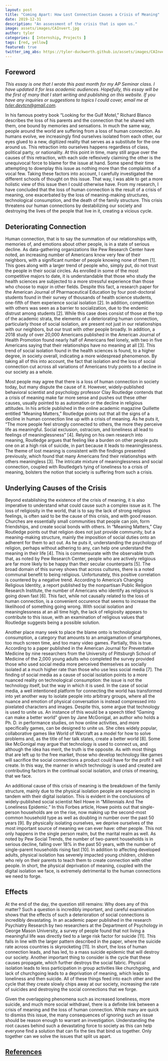 ```yaml
---
layout: post
title: "Coming Apart: How Lost Connection Causes a Crisis of Meaning"
date: 2019-12-31
description: "An assessment of the crisis that is upon us."
image: assets/images/CAInvert.jpg
author: tyler
categories: [ Internship, Projects ]
tags: [red, yellow]
featured: true
twitter_img_abs: https://tyler-duckworth.github.io/assets/images/CAInvert.png
---
```

## Foreword

_This essay is one that I wrote this past month for my AP Seminar class. I have updated it for less academic audiences. Hopefully, this essay will be the first of many that I start writing and publishing on this website. If you have any inquiries or suggestions to topics I could cover, email me at tyler.devtcn@gmail.com._

In his famous poetry book “Looking for the Gulf Motel,” Richard Blanco describes the loss of his parents and the connection that he shared with them, one bound by memories and sensations. In much the same way, people around the world are suffering from a loss of human connection. As humans evolve, we increasingly find ourselves isolated from each other, our eyes glued to a new, digitized reality that serves as a substitute for the one around us. This retraction into ourselves happens regardless of class, political party, or nationality. At this point in time, many still argue over the causes of this retraction, with each side reflexively claiming the other is the unequivocal force to blame for the issue at hand. Some spend their time attempting to downplay this issue as nothing more than the complaints of a vocal few. Taking these factors into account, I carefully investigated the different schools of thought on this issue. That way, I was able to get a more holistic view of this issue then I could otherwise have. From my research, I have concluded that the loss of human connection is the result of a crisis of meaning, one exacerbated by the loss of meaning-making structures, technological consumption, and the death of the family structure. This crisis threatens our human connections by destabilizing our society and destroying the lives of the people that live in it, creating a vicious cycle.

## Deteriorating Connection

Human connection, that is to say the summation of our relationships with, memories of, and emotions about other people, is in a state of serious decline. As data-gathering organizations like Pew Research Center have noted, an increasing number of Americans know very few of their neighbors, with a significant number of people knowing none of them [1]. This goes along with a larger trend of people who, simply put, do not trust the people in their social circles. As enrolled in some of the most competitive majors to date, it is understandable that those who study the health sciences are subjected to a more stressful experience than those who choose to major in other fields. Despite this fact, a research paper for the American Journal of Pharmaceutical Education by four post-doctoral students found in their survey of thousands of health science students, one-fifth of them experience social isolation [2]. In addition, competition with others was seen as a barrier to socialization, due to the endemic distrust among students [2]. While this case does consist of those at the top of the academic strata, the elements of a deteriorating human connection, particularly those of social isolation, are present not just in our relationships with our neighbors, but our trust with other people broadly. In addition, a 2018 study of over 20,000 Americans published in the American Journal of Health Promotion found nearly half of Americans feel lonely, with two in five Americans saying that their relationships have no meaning at all [3]. This trend of social isolation found in the health sciences is found, to a higher degree, in society overall, indicating a more widespread phenomenon. By taking all of this into account, the fact that isolation and the loss of social connection cut across all variations of Americans truly points to a decline in our society as a whole.

Most people may agree that there is a loss of human connection in society today, but many dispute the cause of it. However, widely-published behavioral scientist and psychology professor Clay Routledge contends that a crisis of meaning make far more sense and pushes out these other causes, usually pointed to as automation or the decline in religious attitudes. In his article published in the online academic magazine Quillette entitled “Meaning Matters,” Routledge points out that all the signs of a decline in human connection line up with a crisis of meaning. As he puts it, “The more people feel strongly connected to others, the more they perceive life as meaningful. Social exclusion, ostracism, and loneliness all lead to feelings of meaninglessness” [4]. Relying on his own research into meaning, Routledge argues that feeling like a burden on other people puts one on at a high risk of suicide, in part because it leads to meaninglessness. The theme of lost meaning is consistent with the findings presented previously, which found that many Americans find their relationships with others meaningless [3]. The intricate mixture of meaninglessness and social connection, coupled with Routledge’s tying of loneliness to a crisis of meaning, bolsters the notion that society is suffering from such a crisis.

## Underlying Causes of the Crisis

Beyond establishing the existence of the crisis of meaning, it is also imperative to understand what could cause such a complex issue as it. The loss of religiosity in the world, that is to say the lack of strong religious feelings, is often said to be the cause of this crisis, and with good reason. Churches are essentially small communities that people can join, form friendships, and create social bonds with others. In “Meaning Matters,” Clay Routledge points out that religion does not just provide community, but a meaning-making structure, mainly the imposition of social duties onto an adherent for them to act out. As he puts it, understanding the psychology of religion, perhaps without adhering to any, can help one understand the meaning in their life [4]. This is commensurate with the observable truth that, as noted by Pew Research Center, people who are actively religious are far more likely to be happy than their secular counterparts [5]. The broad domain of this survey shows that across cultures, there is a noted communal benefit to being religious. Unfortunately, this positive correlation is countered by a negative trend. According to America’s Changing Religious Identity, a report published by the nonpartisan Public Religion Research Institute, the number of Americans who identify as religious is going down fast [6]. This fact, while not causally related to the loss of human connection, is a convenient occurence that seems to increase the likelihood of something going wrong. With social isolation and meaninglessness at an all time high, the lack of religiosity appears to contribute to this issue, with an examination of religious values that Routledge suggests being a possible solution.

Another place many seek to place the blame onto is technological consumption, a category that amounts to an amalgamation of smartphones, too much screen time, and too many video games. Partially, this is true. According to a paper published in the American Journal for Preventative Medicine by nine researchers from the University of Pittsburgh School of Medicine of the 2,000 young adults who completed the survey provided those who used social media more perceived themselves as socially isolated at a much higher rate than those who use less social media [7]. The finding of social media as a cause of social isolation points to a more nuanced reality on technological consumption: the issue is not the technology itself, but the way in which it is used. In the case of social media, a well intentioned platform for connecting the world has transformed into yet another way to isolate people into arbitrary groups, where all the nuance and emotion of physical conversation is instead compressed into pixelated characters and images. Despite this, some argue that technology is used to unite us. An instance of this would be a speech titled “Gaming can make a better world” given by Jane McGonigal, an author who holds a Ph. D. in performance studies, on how online activities, and more specifically games, can be designed to unite us. She cites widely popular, collaborative games like World of Warcraft as a model for how to solve problems and, as the title of her talk states, create a better world [8]. Some like McGonigal may argue that technology is used to connect us, and although the idea has merit, the truth is the opposite. As with most things that are left up to the free market, those who develop technology like games will sacrifice the social connections a product could have for the profit it will create. In this way, the manner in which technology is used and created are contributing factors in the continual social isolation, and crisis of meaning, that we face.
    
An additional cause of this crisis of meaning is the breakdown of the family structure, mainly due to the physical isolation people are experiencing in tandem with their digital isolation. This is evident in the conclusions of widely-published social scientist Neil Howe in “Millennials And The Loneliness Epidemic.” In this Forbes article, Howe points out that single-person households are on the rise, now making up the second-most common household type as well as doubling in number over the past 50 years [9]. By physically isolating ourselves, we deprive ourselves of the most important source of meaning we can ever have: other people. This not only happens in the single person realm, but the marital realm as well. As noted by Pew Social Trends, the number of two-parent households is in serious decline, falling over 18% in the past 50 years, with the number of single-parent households rising fast [10]. In addition to affecting developed adults, physical isolation has severely impacted young children, children who rely on their parents to teach them to create connection with other people. In short, the physical deprivation of meaning, coupled with the digital isolation we face, is extremely detrimental to the human connections we need to forge. 

## Effects

At the end of the day, the question still remains: Why does any of this matter? Such a question is incredibly important, and careful examination shows that the effects of such a deterioration of social connections is incredibly devastating. In an academic paper published in the research Psychiatry Research by two researchers at the Department of Psychology in George Mason University, a survey of people found that not living a meaningful life was directly tied to a large risk factor for suicide [11]. This falls in line with the larger pattern described in the paper, where the suicide rate across countries is skyrocketing [11]. In short, the loss of human connection leads, and has led, to a mass suicide epidemic that will destroy our society. Another important thing to consider is the cycle that these causes propagate, which further destroys the social fabric. Physical isolation leads to less participation in group activities like churchgoing, and lack of churchgoing leads to a deprivation of meaning, which leads to loneliness and then suicide. All of these things feed into each other and the cycle that they create slowly chips away at our society, increasing the rate of suicides and destroying the social connections that we forge. 
    
Given the overlapping phenomena such as increased loneliness, more suicide, and much more social withdrawl, there is a definite link between a crisis of meaning and the loss of human connection. While many are quick to dismiss this issue, the many consequences of ignoring such an issue should be reason enough to warrant an investigation. Understanding the root causes behind such a devastating force to society as this can help everyone find a solution that can fix the ties that bind us together. Only together can we solve the issues that split us apart.

## [References](https://docs.google.com/document/d/1Svg_DKYkq9Mx8H1Z7F8Gta-NYPoqNiaeDeDBg9lb2jI/edit?usp=sharing)
